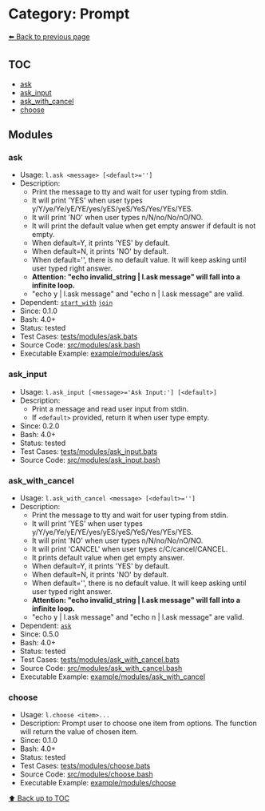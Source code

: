 # Category: Prompt

[⬅️ Back to previous page](./README.md)

## TOC

- [ask](#ask)
- [ask_input](#ask_input)
- [ask_with_cancel](#ask_with_cancel)
- [choose](#choose)

## Modules

### ask

- Usage: `l.ask <message> [<default>='']`
- Description:
  - Print the message to tty and wait for user typing from stdin.
  - It will print 'YES' when user types y/Y/ye/Ye/yE/YE/yes/yES/yeS/YeS/Yes/YEs/YES.
  - It will print 'NO' when user types n/N/no/No/nO/NO.
  - It will print the default value when get empty answer if default is not empty.
  - When default=Y, it prints 'YES' by default.
  - When default=N, it prints 'NO' by default.
  - When default='', there is no default value. It will keep asking until user typed right answer.
  - **Attention: "echo invalid_string | l.ask message" will fall into a infinite loop.**
  - "echo y | l.ask message" and "echo n | l.ask message" are valid.
- Dependent: [`start_with`](./condition.md#start_with) [`join`](./string.md#join)
- Since: 0.1.0
- Bash: 4.0+
- Status: tested
- Test Cases: [tests/modules/ask.bats](../../tests/modules/ask.bats)
- Source Code: [src/modules/ask.bash](../../src/modules/ask.bash)
- Executable Example: [example/modules/ask](../../example/modules/ask)

### ask_input

- Usage: `l.ask_input [<message>='Ask Input:'] [<default>]`
- Description:
  - Print a message and read user input from stdin.
  - If `<default>` provided, return it when user type empty.
- Since: 0.2.0
- Bash: 4.0+
- Status: tested
- Test Cases: [tests/modules/ask_input.bats](../../tests/modules/ask_input.bats)
- Source Code: [src/modules/ask_input.bash](../../src/modules/ask_input.bash)

### ask_with_cancel

- Usage: `l.ask_with_cancel <message> [<default>='']`
- Description:
  - Print the message to tty and wait for user typing from stdin.
  - It will print 'YES' when user types y/Y/ye/Ye/yE/YE/yes/yES/yeS/YeS/Yes/YEs/YES.
  - It will print 'NO' when user types n/N/no/No/nO/NO.
  - It will print 'CANCEL' when user types c/C/cancel/CANCEL.
  - It prints default value when get empty answer.
  - When default=Y, it prints 'YES' by default.
  - When default=N, it prints 'NO' by default.
  - When default='', there is no default value. It will keep asking until user typed right answer.
  - **Attention: "echo invalid_string | l.ask message" will fall into a infinite loop.**
  - "echo y | l.ask message" and "echo n | l.ask message" are valid.
- Dependent: [`ask`](./prompt.md#ask)
- Since: 0.5.0
- Bash: 4.0+
- Status: tested
- Test Cases: [tests/modules/ask_with_cancel.bats](../../tests/modules/ask_with_cancel.bats)
- Source Code: [src/modules/ask_with_cancel.bash](../../src/modules/ask_with_cancel.bash)
- Executable Example: [example/modules/ask_with_cancel](../../example/modules/ask_with_cancel)

### choose

- Usage: `l.choose <item>...`
- Description: Prompt user to choose one item from options. The function will return the value of chosen item.
- Since: 0.1.0
- Bash: 4.0+
- Status: tested
- Test Cases: [tests/modules/choose.bats](../../tests/modules/choose.bats)
- Source Code: [src/modules/choose.bash](../../src/modules/choose.bash)
- Executable Example: [example/modules/choose](../../example/modules/choose)

[⬆️ Back up to TOC](#toc)
